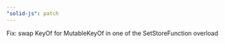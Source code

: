 ```yaml
---
"solid-js": patch
---
```


Fix: swap KeyOf for MutableKeyOf in one of the SetStoreFunction overload
